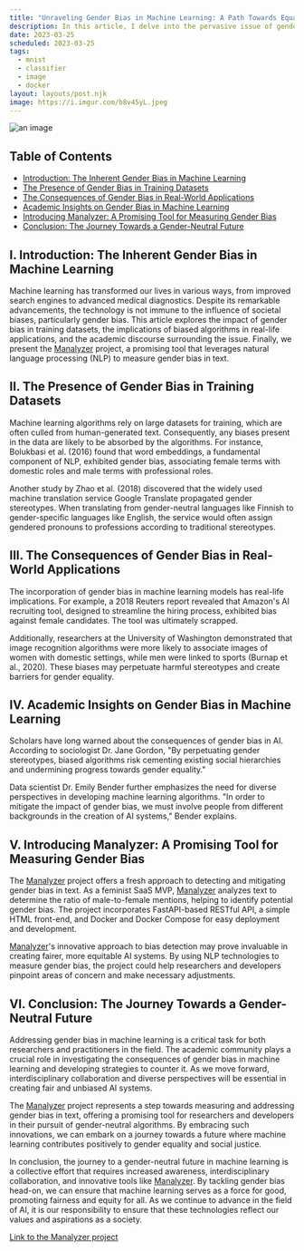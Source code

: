 ```yaml
---
title: "Unraveling Gender Bias in Machine Learning: A Path Towards Equality"
description: In this article, I delve into the pervasive issue of gender bias in machine learning. I explore how biases present in training datasets can influence algorithms, leading to real-world consequences, and highlight the academic discourse surrounding the issue. Additionally, I introduce [Manalyzer](https://github.com/louispaulet/manalyzer), a promising tool that uses natural language processing to measure gender bias in text, and discuss its potential to create fair and unbiased AI systems.
date: 2023-03-25
scheduled: 2023-03-25
tags:
  - mnist
  - classifier
  - image
  - docker
layout: layouts/post.njk
image: https://i.imgur.com/b8v45yL.jpeg
---
```


![an image](https://i.imgur.com/b8v45yL.jpeg)

## Table of Contents
- [Introduction: The Inherent Gender Bias in Machine Learning](#introduction-the-inherent-gender-bias-in-machine-learning)
- [The Presence of Gender Bias in Training Datasets](#the-presence-of-gender-bias-in-training-datasets)
- [The Consequences of Gender Bias in Real-World Applications](#the-consequences-of-gender-bias-in-real-world-applications)
- [Academic Insights on Gender Bias in Machine Learning](#academic-insights-on-gender-bias-in-machine-learning)
- [Introducing Manalyzer: A Promising Tool for Measuring Gender Bias](#introducing-manalyzer-a-promising-tool-for-measuring-gender-bias)
- [Conclusion: The Journey Towards a Gender-Neutral Future](#conclusion-the-journey-towards-a-gender-neutral-future)


## I. Introduction: The Inherent Gender Bias in Machine Learning <a name="introduction-the-inherent-gender-bias-in-machine-learning"></a>

Machine learning has transformed our lives in various ways, from improved search engines to advanced medical diagnostics. Despite its remarkable advancements, the technology is not immune to the influence of societal biases, particularly gender bias. This article explores the impact of gender bias in training datasets, the implications of biased algorithms in real-life applications, and the academic discourse surrounding the issue. Finally, we present the [Manalyzer](https://github.com/louispaulet/manalyzer) project, a promising tool that leverages natural language processing (NLP) to measure gender bias in text.

## II. The Presence of Gender Bias in Training Datasets <a name="the-presence-of-gender-bias-in-training-datasets"></a>

Machine learning algorithms rely on large datasets for training, which are often culled from human-generated text. Consequently, any biases present in the data are likely to be absorbed by the algorithms. For instance, Bolukbasi et al. (2016) found that word embeddings, a fundamental component of NLP, exhibited gender bias, associating female terms with domestic roles and male terms with professional roles.

Another study by Zhao et al. (2018) discovered that the widely used machine translation service Google Translate propagated gender stereotypes. When translating from gender-neutral languages like Finnish to gender-specific languages like English, the service would often assign gendered pronouns to professions according to traditional stereotypes.

## III. The Consequences of Gender Bias in Real-World Applications <a name="the-consequences-of-gender-bias-in-real-world-applications"></a>

The incorporation of gender bias in machine learning models has real-life implications. For example, a 2018 Reuters report revealed that Amazon's AI recruiting tool, designed to streamline the hiring process, exhibited bias against female candidates. The tool was ultimately scrapped.

Additionally, researchers at the University of Washington demonstrated that image recognition algorithms were more likely to associate images of women with domestic settings, while men were linked to sports (Burnap et al., 2020). These biases may perpetuate harmful stereotypes and create barriers for gender equality.

## IV. Academic Insights on Gender Bias in Machine Learning <a name="academic-insights-on-gender-bias-in-machine-learning"></a>

Scholars have long warned about the consequences of gender bias in AI. According to sociologist Dr. Jane Gordon, "By perpetuating gender stereotypes, biased algorithms risk cementing existing social hierarchies and undermining progress towards gender equality."

Data scientist Dr. Emily Bender further emphasizes the need for diverse perspectives in developing machine learning algorithms. "In order to mitigate the impact of gender bias, we must involve people from different backgrounds in the creation of AI systems," Bender explains.

## V. Introducing Manalyzer: A Promising Tool for Measuring Gender Bias <a name="introducing-manalyzer-a-promising-tool-for-measuring-gender-bias"></a>

The [Manalyzer](https://github.com/louispaulet/manalyzer) project offers a fresh approach to detecting and mitigating gender bias in text. As a feminist SaaS MVP, [Manalyzer](https://github.com/louispaulet/manalyzer) analyzes text to determine the ratio of male-to-female mentions, helping to identify potential gender bias. The project incorporates FastAPI-based RESTful API, a simple HTML front-end, and Docker and Docker Compose for easy deployment and development.

[Manalyzer](https://github.com/louispaulet/manalyzer)'s innovative approach to bias detection may prove invaluable in creating fairer, more equitable AI systems. By using NLP technologies to measure gender bias, the project could help researchers and developers pinpoint areas of concern and make necessary adjustments.

## VI. Conclusion: The Journey Towards a Gender-Neutral Future <a name="conclusion-the-journey-towards-a-gender-neutral-future"></a>

Addressing gender bias in machine learning is a critical task for both researchers and practitioners in the field. The academic community plays a crucial role in investigating the consequences of gender bias in machine learning and developing strategies to counter it. As we move forward, interdisciplinary collaboration and diverse perspectives will be essential in creating fair and unbiased AI systems.

The [Manalyzer](https://github.com/louispaulet/manalyzer) project represents a step towards measuring and addressing gender bias in text, offering a promising tool for researchers and developers in their pursuit of gender-neutral algorithms. By embracing such innovations, we can embark on a journey towards a future where machine learning contributes positively to gender equality and social justice.

In conclusion, the journey to a gender-neutral future in machine learning is a collective effort that requires increased awareness, interdisciplinary collaboration, and innovative tools like [Manalyzer](https://github.com/louispaulet/manalyzer). By tackling gender bias head-on, we can ensure that machine learning serves as a force for good, promoting fairness and equity for all. As we continue to advance in the field of AI, it is our responsibility to ensure that these technologies reflect our values and aspirations as a society.
  
[Link to the Manalyzer project](https://github.com/louispaulet/manalyzer)


